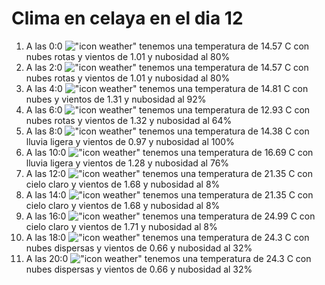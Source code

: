 # Clima en celaya en el dia 12

1. A las 0:0 !["icon weather"](http://openweathermap.org/img/w/04n.png) tenemos una temperatura de 14.57 C con nubes rotas y  vientos de 1.01 y nubosidad al 80%
1. A las 2:0 !["icon weather"](http://openweathermap.org/img/w/04n.png) tenemos una temperatura de 14.57 C con nubes rotas y  vientos de 1.01 y nubosidad al 80%
1. A las 4:0 !["icon weather"](http://openweathermap.org/img/w/04n.png) tenemos una temperatura de 14.81 C con nubes y  vientos de 1.31 y nubosidad al 92%
1. A las 6:0 !["icon weather"](http://openweathermap.org/img/w/04n.png) tenemos una temperatura de 12.93 C con nubes rotas y  vientos de 1.32 y nubosidad al 64%
1. A las 8:0 !["icon weather"](http://openweathermap.org/img/w/10d.png) tenemos una temperatura de 14.38 C con lluvia ligera y  vientos de 0.97 y nubosidad al 100%
1. A las 10:0 !["icon weather"](http://openweathermap.org/img/w/10d.png) tenemos una temperatura de 16.69 C con lluvia ligera y  vientos de 1.28 y nubosidad al 76%
1. A las 12:0 !["icon weather"](http://openweathermap.org/img/w/02d.png) tenemos una temperatura de 21.35 C con cielo claro y  vientos de 1.68 y nubosidad al 8%
1. A las 14:0 !["icon weather"](http://openweathermap.org/img/w/02d.png) tenemos una temperatura de 21.35 C con cielo claro y  vientos de 1.68 y nubosidad al 8%
1. A las 16:0 !["icon weather"](http://openweathermap.org/img/w/02d.png) tenemos una temperatura de 24.99 C con cielo claro y  vientos de 1.71 y nubosidad al 8%
1. A las 18:0 !["icon weather"](http://openweathermap.org/img/w/03d.png) tenemos una temperatura de 24.3 C con nubes dispersas y  vientos de 0.66 y nubosidad al 32%
1. A las 20:0 !["icon weather"](http://openweathermap.org/img/w/03n.png) tenemos una temperatura de 24.3 C con nubes dispersas y  vientos de 0.66 y nubosidad al 32%
